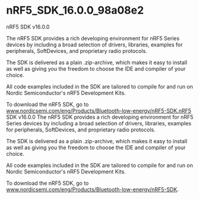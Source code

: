 # nRF5_SDK_16.0.0_98a08e2
nRF5 SDK v16.0.0 

The nRF5 SDK provides a rich developing environment for nRF5 Series devices by including a broad selection of drivers, libraries, examples for peripherals, SoftDevices, and proprietary radio protocols.

The SDK is delivered as a plain .zip-archive, which makes it easy to install as well as giving you the freedom to choose the IDE and compiler of your choice.

All code examples included in the SDK are tailored to compile for and run on Nordic Semiconductor's nRF5 Development Kits.

To download the nRF5 SDK, go to www.nordicsemi.com/eng/Products/Bluetooth-low-energy/nRF5-SDK.nRF5 SDK v16.0.0
The nRF5 SDK provides a rich developing environment for nRF5 Series devices by including a broad selection of drivers, libraries, examples for peripherals, SoftDevices, and proprietary radio protocols.

The SDK is delivered as a plain .zip-archive, which makes it easy to install as well as giving you the freedom to choose the IDE and compiler of your choice.

All code examples included in the SDK are tailored to compile for and run on Nordic Semiconductor's nRF5 Development Kits.

To download the nRF5 SDK, go to www.nordicsemi.com/eng/Products/Bluetooth-low-energy/nRF5-SDK.
